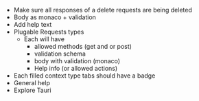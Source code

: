 - Make sure all responses of a delete requests are being deleted
- Body as monaco + validation
- Add help text 
- Plugable Requests types
  - Each will have
    - allowed methods (get and or post)
    - validation schema
    - body with validation (monaco)
    - Help info (or allowed actions)
- Each filled context type tabs should have a badge
- General help
- Explore Tauri